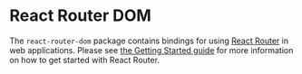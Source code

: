 # React Router DOM

The `react-router-dom` package contains bindings for using [React
Router](https://github.com/ReactTraining/react-router) in web applications.
Please see [the Getting Started guide](https://github.com/remix-run/react-router/blob/main/docs/getting-started/tutorial.md) for more information on how to get started with React Router.